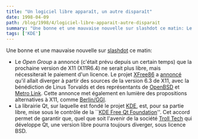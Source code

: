 ```yaml
---
title: "Un logiciel libre apparaît, un autre disparaît"
date: 1998-04-09
path: /blog/1998/4/logiciel-libre-apparait-autre-disparait
summary: "Une bonne et une mauvaise nouvelle sur slashdot ce matin: Le Open Group a annoncé (c'était prévu depuis un certain temps) que la prochaine version de X11 (X11R6.4) ne serait plus libre, mais nécessiterait le paiement d'un licence."
tags: ['KDE']
---
```


<P>Une bonne et une mauvaise nouvelle sur <A HREF="http://slashdot.org/">slashdot</A> ce matin:
<UL>

<LI>Le <EM>Open Group</EM> a annoncé (c'était prévu depuis
un certain temps) que la prochaine version de X11 (X11R6.4) ne
serait plus libre, mais nécessiterait le paiement d'un licence. Le
projet <A HREF="http://www.xfree86.org/">XFree86</A> a <A HREF="http://www.xfree86.org/news/pr-980407.html">annoncé</A>
qu'il allait diverger à partir des sources de la version 6.3 de
X11, avec la bénédiction de Linus Torvalds et des représentants
de <A HREF="http://www.openbsd.org/">OpenBSD</A> et <A HREF="http://www.metrolink.com/">Metro Link</A>.
Cette annonce met également en lumière des propositions alternatives à
X11, comme <A HREF="http://www.berlin-consortium.org/">Berlin/GGI</A>.

<LI>La librairie Qt, sur laquelle est fondé le
projet <A HREF="http://www.kde.org/">KDE</A>, est, pour
sa partie libre, mise sous le contrôle de la ``<A HREF="http://www.itm.mu-luebeck.de/~coolo/kde/kde-announce/msg00817.html">KDE Free Qt Foundation</A>''. Cet accord permet de garantir que, quel
que soit l'avenir de la société <A HREF="http://www.troll.no/">Troll
Tech</A> qui développe Qt, une version libre pourra toujours diverger,
sous licence BSD.

</UL>

</P>


